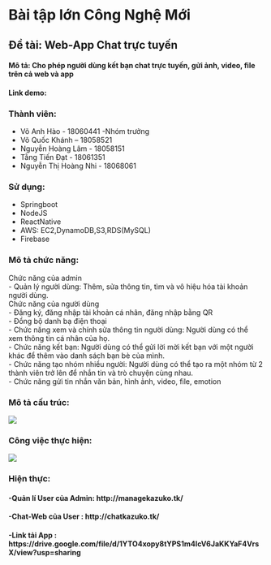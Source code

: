 <h1>Bài tập lớn Công Nghệ Mới</h2>
<h2>Đề tài: Web-App Chat trực tuyến</h4>
<h4>Mô tả: Cho phép người dùng kết bạn chat trực tuyến, gửi ảnh, video, file trên cả web và app</h4>
<h4>Link demo:</h4>
<h3>Thành viên:</h3>
<ul>
    <li>Võ Anh Hào - 18060441 -Nhóm trưởng</li>
    <li>Võ Quốc Khánh – 18058521</li>
    <li>Nguyễn Hoàng Lâm - 18058151</li>
    <li>Tằng Tiến Đạt - 18061351</li>
    <li>Nguyễn Thị Hoàng Nhi - 18068061</li>
</ul>
<h3>Sử dụng:</h3>
<ul>
    <li>Springboot</li>
    <li>NodeJS</li>
    <li>ReactNative</li>
    <li>AWS: EC2,DynamoDB,S3,RDS(MySQL)</li>
    <li>Firebase</li>
</ul>
<h3>Mô tả chức năng:</h3>
    Chức năng của admin<br>
    -	Quản lý người dùng: Thêm, sửa thông tin, tìm và vô hiệu hóa tài khoản người dùng. <br>
    Chức năng của người dùng<br>
    -	Đăng ký, đăng nhập tài khoản cá nhân, đăng nhập bằng QR<br>
    -	Đồng bộ danh bạ điện thoại<br>
    -	Chức năng xem và chính sửa thông tin người dùng: Người dùng có thể xem thông tin cá nhân của họ.<br>
    -	Chức năng kết bạn: Người dùng có thể gửi lời mời kết bạn với một người khác để thêm vào danh sách bạn bè của mình.<br>
    -	Chức năng tạo nhóm nhiều người: Người dùng có thể tạo ra một nhóm từ 2 thành viên trở lên để nhắn tin và trò chuyện cùng nhau. <br>
    -	Chức năng gửi tin nhắn văn bản, hình ảnh, video, file, emotion<br>
 <h3>Mô tả cấu trúc:</h3>
 <img stype="width:100%" src="https://f21-group-zf.zdn.vn/87420a5f2ab8c5e69ca9/870187592873686281"/>

 <h3>Công việc thực hiện:</h3>
 <img stype="width:100%" src="https://f20-group-zf.zdn.vn/9d94b40793e07cbe25f1/2720770291136375942"/>


<h3>Hiện thực:</h3>
<h4>-Quản lí User của Admin: http://managekazuko.tk/</h4>
<h4>-Chat-Web của User     : http://chatkazuko.tk/</h4>
<h4>-Link tải App          : https://drive.google.com/file/d/1YTO4xopy8tYPS1m4IcV6JaKKYaF4VrsX/view?usp=sharing</h4>
